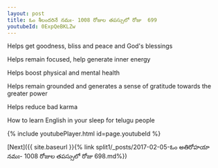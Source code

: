 ```yaml
---
layout: post
title: ఓం శీలందరినే నమః- 1008 రోజుల తపస్సులో రోజు  699
youtubeId: 0ExpQeBKLZw
---
```

 
 
Helps get goodness, bliss and peace and God's blessings
 
Helps remain focused, help generate inner energy 
 
Helps boost physical and mental health 
 
Helps remain grounded and generates a sense of gratitude towards the greater power 
 
Helps reduce bad karma
 
How to learn English in your sleep for telugu people
 
 
 
 


{% include youtubePlayer.html id=page.youtubeId %}
 
[Next]({{ site.baseurl }}{% link split1/_posts/2017-02-05-ఓం అతిరోహయా నమః- 1008 రోజుల తపస్సులో రోజు  698.md%})
 
